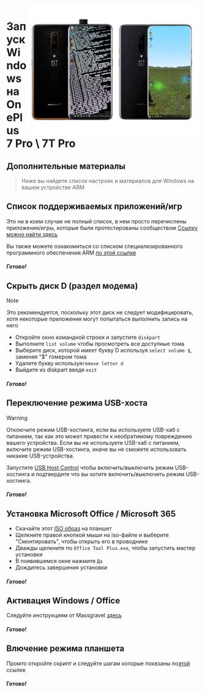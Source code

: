 <img align="right" src="https://github.com/fnm04-sh/woa-op7/blob/main/op7.png" width="450" alt="Windows 11 running on hotdog/guacamole">

# Запуск Windows на OnePlus 7 Pro \ 7T Pro

## Дополнительные материалы
> Ниже вы найдете список настроек и материалов для Windows на вашем устройстве ARM

## Список поддерживаемых приложений/игр
Это ни в коем случае не полный список, в нем просто перечислены приложения/игры, которые были протестированы сообществом
[Ссылку можно найти здесь](https://docs.google.com/spreadsheets/d/1XYuoySgYQE0HL573sA-0RGMX7I4lt5rWJuQ8Z8yRJNY/edit?usp=drivesdk)

Вы также можете ознакомиться со списком специализированного программного обеспечения ARM [по этой ссылке](https://armrepo.ver.lt/)

##### Готово!

## Скрыть диск D (раздел модема)
> [!NOTE]
> Это рекомендуется, поскольку этот диск не следует модифицировать, хотя некоторые приложения могут попытаться выполнить запись на него

- Откройте окно командной строки и запустите ```diskpart```
- Выполните ```list volume``` чтобы просмотреть все доступные тома
- Выберите диск, которой имеет букву D используя ```select volume $```, заменяя "$" гомером тома
- Удалите букву используя```remove letter d```
- Выйдите из diskpart введя ```exit```

##### Готово!

## Переключение режима USB-хоста
> [!Warning]
> Отключите режим USB-хостинга, если вы используете USB-хаб с питанием, так как это может привести к необратимому повреждению вашего устройства. Если вы не используете USB-хаб с питанием, включите режим USB-хостинга, иначе вы не сможете использовать никакие USB-устройства.

Запустите [USB Host Control](https://github.com/Misha803/My-Scripts/releases/tag/USB-Host-Mode-Control) чтобы включить/выключить режим USB-хостинга и подтвердите что вы хотите включить/выключить режим USB-хостинга.

##### Готово!

## Установка Microsoft Office / Microsoft 365
- Скачайте этот [ISO образ](https://mega.nz/file/hjAiSL4T#G7kOKpsUFpyL2UW9RQmY2e96urcQW5xZKdc7ciaNOy8) на планшет
- Щелкните правой кнопкой мыши на iso-файле и выберите "Смонтировать", чтобы открыть его в проводнике
- Дважды щелкните по `Office Tool Plus.exe`, чтобы запустить мастер установки
- В появившемся окне нажмите `Да`
- Дождитесь завершения установки

##### Готово!

## Активация Windows / Office
Следуйте инструкциям от Massgravel [здесь](https://github.com/massgravel/Microsoft-Activation-Scripts)

##### Готово!

## Влючение режима планшета
Промто откройте скрипт и следуйте шагам которые поквзаны по[этой](https://github.com/fnm04-sh/tablet-mode-script) ссылке

#### Готово!
